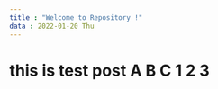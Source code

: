 ```yaml
---
title : "Welcome to Repository !"
data : 2022-01-20 Thu
---
```


this is test post
A
B
C
1 2 3
===================
